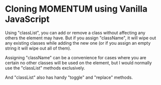 # Cloning MOMENTUM using Vanilla JavaScript

Using "classList", you can add or remove a class without affecting any others the element may have. But if you assign "className", it will wipe out any existing classes while adding the new one (or if you assign an empty string it will wipe out all of them).

Assigning "className" can be a convenience for cases where you are certain no other classes will be used on the element, but I would normally use the "classList" methods exclusively.

And "classList" also has handy "toggle" and "replace" methods.
